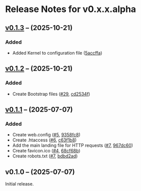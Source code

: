# Release Notes for v0.x.x.alpha

## [v0.1.3](https://github.com/The-FireHub-Project/Skeleton/compare/v0.1.1...v0.1.2) – (2025-10-21)

### Added
- Added Kernel to configuration file ([5accffa](https://github.com/The-FireHub-Project/Skeleton/commit/5accffa))

## [v0.1.2](https://github.com/The-FireHub-Project/Skeleton/compare/v0.1.1...v0.1.2) – (2025-10-21)

### Added
- Create Bootstrap files ([#29](https://github.com/The-FireHub-Project/Skeleton/issues/29), [cd2534f](https://github.com/The-FireHub-Project/Skeleton/commit/cd2534f))

## [v0.1.1](https://github.com/The-FireHub-Project/Skeleton/compare/v0.1.0...v0.1.1) – (2025-07-07)

### Added
- Create web.config ([#5](https://github.com/The-FireHub-Project/Skeleton/issues/5), [9358fc8](https://github.com/The-FireHub-Project/Skeleton/commit/9358fc8))
- Create .htaccess ([#6](https://github.com/The-FireHub-Project/Skeleton/issues/6), [c63f1b8](https://github.com/The-FireHub-Project/Skeleton/commit/c63f1b8))
- Add the main landing file for HTTP requests ([#7](https://github.com/The-FireHub-Project/Skeleton/issues/7), [967dc60](https://github.com/The-FireHub-Project/Skeleton/commit/967dc60))
- Create favicon.ico ([#4](https://github.com/The-FireHub-Project/Skeleton/issues/4), [68cf68b](https://github.com/The-FireHub-Project/Skeleton/commit/68cf68b))
- Create robots.txt ([#7](https://github.com/The-FireHub-Project/Skeleton/issues/7), [bdbd2ad](https://github.com/The-FireHub-Project/Skeleton/commit/bdbd2ad))

## v0.1.0 – (2025-07-07)

Initial release.